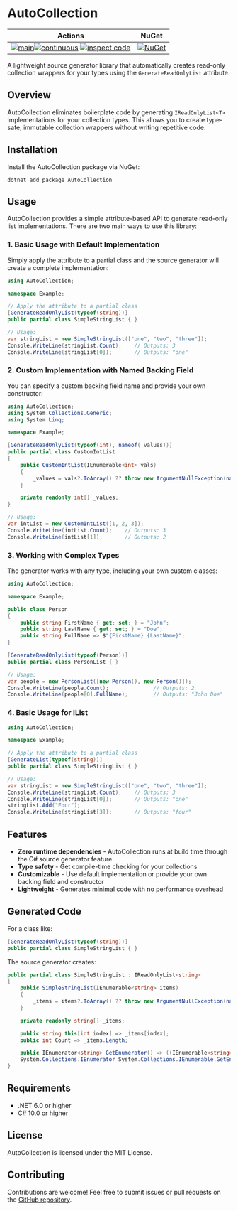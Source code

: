 # AutoCollection

| Actions                                                                                                                                                                   | NuGet                                                                                                         |
|---------------------------------------------------------------------------------------------------------------------------------------------------------------------------|---------------------------------------------------------------------------------------------------------------|
| [![main](https://github.com/ChaseFlorell/AutoCollection/actions/workflows/main.yml/badge.svg)](https://github.com/ChaseFlorell/AutoCollection/actions/workflows/main.yml)[![continuous](https://github.com/ChaseFlorell/AutoCollection/actions/workflows/continuous.yml/badge.svg)](https://github.com/ChaseFlorell/AutoCollection/actions/workflows/continuous.yml) [![inspect code](https://github.com/ChaseFlorell/AutoCollection/actions/workflows/inspect_code.yml/badge.svg)](https://github.com/ChaseFlorell/AutoCollection/actions/workflows/inspect_code.yml)  | [![NuGet](https://img.shields.io/nuget/v/AutoCollection.svg)](https://www.nuget.org/packages/AutoCollection/) |

A lightweight source generator library that automatically creates read-only collection wrappers for your types using the `GenerateReadOnlyList` attribute.

## Overview

AutoCollection eliminates boilerplate code by generating `IReadOnlyList<T>` implementations for your collection types. This allows you to create type-safe, immutable collection wrappers without writing repetitive code.

## Installation

Install the AutoCollection package via NuGet:

```bash~~~~
dotnet add package AutoCollection
```

## Usage

AutoCollection provides a simple attribute-based API to generate read-only list implementations. There are two main ways to use this library:

### 1. Basic Usage with Default Implementation

Simply apply the attribute to a partial class and the source generator will create a complete implementation:

```csharp
using AutoCollection;

namespace Example;

// Apply the attribute to a partial class
[GenerateReadOnlyList(typeof(string))]
public partial class SimpleStringList { }

// Usage:
var stringList = new SimpleStringList(["one", "two", "three"]);
Console.WriteLine(stringList.Count);    // Outputs: 3
Console.WriteLine(stringList[0]);       // Outputs: "one"
```

### 2. Custom Implementation with Named Backing Field

You can specify a custom backing field name and provide your own constructor:

```csharp
using AutoCollection;
using System.Collections.Generic;
using System.Linq;

namespace Example;

[GenerateReadOnlyList(typeof(int), nameof(_values))]
public partial class CustomIntList
{
    public CustomIntList(IEnumerable<int> vals)
    {
        _values = vals?.ToArray() ?? throw new ArgumentNullException(nameof(vals));
    }

    private readonly int[] _values;
}

// Usage:
var intList = new CustomIntList([1, 2, 3]);
Console.WriteLine(intList.Count);    // Outputs: 3
Console.WriteLine(intList[1]);       // Outputs: 2
```

### 3. Working with Complex Types

The generator works with any type, including your own custom classes:

```csharp
using AutoCollection;

namespace Example;

public class Person
{
    public string FirstName { get; set; } = "John";
    public string LastName { get; set; } = "Doe";
    public string FullName => $"{FirstName} {LastName}";
}

[GenerateReadOnlyList(typeof(Person))]
public partial class PersonList { }

// Usage:
var people = new PersonList([new Person(), new Person()]);
Console.WriteLine(people.Count);              // Outputs: 2
Console.WriteLine(people[0].FullName);        // Outputs: "John Doe"
```

### 4. Basic Usage for IList<T>
```csharp
using AutoCollection;

namespace Example;

// Apply the attribute to a partial class
[GenerateList(typeof(string))]
public partial class SimpleStringList { }

// Usage:
var stringList = new SimpleStringList(["one", "two", "three"]);
Console.WriteLine(stringList.Count);    // Outputs: 3
Console.WriteLine(stringList[0]);       // Outputs: "one"
stringList.Add("Four");
Console.WriteLine(stringList[3]);       // Outputs: "four"
```

## Features

- **Zero runtime dependencies** - AutoCollection runs at build time through the C# source generator feature
- **Type safety** - Get compile-time checking for your collections
- **Customizable** - Use default implementation or provide your own backing field and constructor
- **Lightweight** - Generates minimal code with no performance overhead

## Generated Code

For a class like:

```csharp
[GenerateReadOnlyList(typeof(string))]
public partial class SimpleStringList { }
```

The source generator creates:

```csharp
public partial class SimpleStringList : IReadOnlyList<string>
{
    public SimpleStringList(IEnumerable<string> items)
    {
        _items = items?.ToArray() ?? throw new ArgumentNullException(nameof(items));
    }

    private readonly string[] _items;

    public string this[int index] => _items[index];
    public int Count => _items.Length;

    public IEnumerator<string> GetEnumerator() => ((IEnumerable<string>)_items).GetEnumerator();
    System.Collections.IEnumerator System.Collections.IEnumerable.GetEnumerator() => _items.GetEnumerator();
}
```

## Requirements

- .NET 6.0 or higher
- C# 10.0 or higher

## License

AutoCollection is licensed under the MIT License.

## Contributing

Contributions are welcome! Feel free to submit issues or pull requests on the [GitHub repository](https://github.com/ChaseFlorell/AutoCollection).